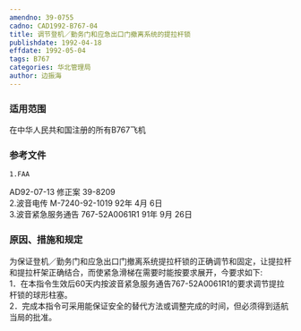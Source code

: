```yaml
---
amendno: 39-0755  
cadno: CAD1992-B767-04  
title: 调节登机／勤务门和应急出口门撤离系统的提拉杆锁  
publishdate: 1992-04-18  
effdate: 1992-05-04  
tags: B767  
categories: 华北管理局  
author: 边振海  
---
```

  
### 适用范围  
在中华人民共和国注册的所有B767飞机  
  
<!--more-->  
### 参考文件  
    1.FAA  
AD92-07-13 修正案 39-8209  
    2.波音电传 M-7240-92-1019 92年 4月 6日  
    3.波音紧急服务通告 767-52A0061R1 91年 9月 26日  
  
### 原因、措施和规定  
为保证登机／勤务门和应急出口门撤离系统提拉杆锁的正确调节和固定，让提拉杆和提拉杆架正确结合，而使紧急滑梯在需要时能按要求展开，今要求如下:  
1．在本指令生效后60天内按波音紧急服务通告767-52A0061R1的要求调节提拉杆锁的球形柱塞。  
    2．完成本指令可采用能保证安全的替代方法或调整完成的时间，但必须得到适航当局的批准。  
  
